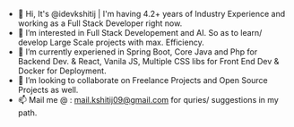 - 👋 Hi, It's @idevkshitij | I'm having 4.2+ years of Industry Experience and working as a Full Stack Developer right now.
- 👀 I’m interested in Full Stack Developement and AI. So as to learn/ develop Large Scale projects with max. Efficiency. 
- 🌱 I’m currently experiened in Spring Boot, Core Java and Php for Backend Dev. & React, Vanila JS, Multiple CSS libs for Front End Dev & Docker for Deployment.
- 💞️ I’m looking to collaborate on Freelance Projects and Open Source Projects as well.
- 📫 Mail me @ : mail.kshitij09@gmail.com for quries/ suggestions in my path.

<!---
idevkshitij/idevkshitij is a ✨ special ✨ repository because its `README.md` (this file) appears on your GitHub profile.
You can click the Preview link to take a look at your changes.
--->
